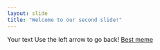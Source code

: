 ```yaml
---
layout: slide
title: "Welcome to our second slide!"
---
```

Your text
Use the left arrow to go back!
[Best meme](https://holatelcel.com/wp-content/uploads/2020/09/cheems-memes.jpg)
